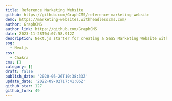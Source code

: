 ```yaml
---
title: Reference Marketing Website
github: https://github.com/GraphCMS/reference-marketing-website
demo: https://marketing-websites.withheadlesscms.com/
author: GraphCMS
author_link: https://github.com/GraphCMS
date: 2023-11-28T04:07:58.912Z
description: Next.js starter for creating a SaaS Marketing Website with Hygraph ️
ssg:
  - Nextjs
css:
  - Chakra
cms: []
category: []
draft: false
publish_date: '2020-05-26T10:38:33Z'
update_date: '2022-09-02T17:41:06Z'
github_star: 127
github_fork: 49
---
```

